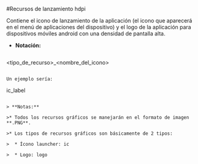 #Recursos de lanzamiento hdpi

Contiene el icono de lanzamiento de la aplicación (el icono que aparecerá en el menú de aplicaciones del dispositivo) y el logo de la aplicación para dispositivos móviles android con una densidad de pantalla alta.

* **Notación:**
  ```
 <tipo_de_recurso>_<nombre_del_icono>
   ```

  Un ejemplo sería:
 ```
 ic_label
 ```

> **Notas:**

>* Todos los recursos gráficos se manejarán en el formato de imagen **.PNG**.

>* Los tipos de recursos gráficos son básicamente de 2 tipos:

>  * Ícono launcher: ic

>  * Logo: logo
